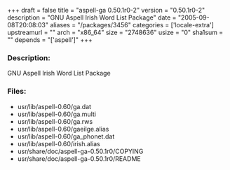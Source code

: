 +++
draft = false
title = "aspell-ga 0.50.1r0-2"
version = "0.50.1r0-2"
description = "GNU Aspell Irish Word List Package"
date = "2005-09-08T20:08:03"
aliases = "/packages/3456"
categories = ['locale-extra']
upstreamurl = ""
arch = "x86_64"
size = "2748636"
usize = "0"
sha1sum = ""
depends = "['aspell']"
+++
### Description: 
GNU Aspell Irish Word List Package

### Files: 
* usr/lib/aspell-0.60/ga.dat
* usr/lib/aspell-0.60/ga.multi
* usr/lib/aspell-0.60/ga.rws
* usr/lib/aspell-0.60/gaeilge.alias
* usr/lib/aspell-0.60/ga_phonet.dat
* usr/lib/aspell-0.60/irish.alias
* usr/share/doc/aspell-ga-0.50.1r0/COPYING
* usr/share/doc/aspell-ga-0.50.1r0/README
